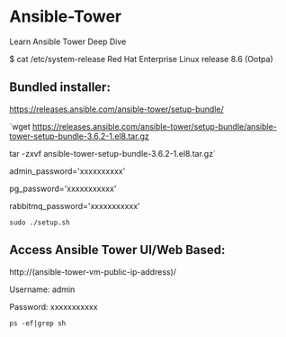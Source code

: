 # Ansible-Tower
Learn Ansible Tower Deep Dive

$ cat /etc/system-release
Red Hat Enterprise Linux release 8.6 (Ootpa)


Bundled installer:
--------------------
https://releases.ansible.com/ansible-tower/setup-bundle/

`wget https://releases.ansible.com/ansible-tower/setup-bundle/ansible-tower-setup-bundle-3.6.2-1.el8.tar.gz

tar -zxvf ansible-tower-setup-bundle-3.6.2-1.el8.tar.gz`

admin_password='xxxxxxxxxx'

pg_password='xxxxxxxxxxx'

rabbitmq_password='xxxxxxxxxxx'

`sudo ./setup.sh`

Access Ansible Tower UI/Web Based:
------------------------------------------------------
http://(ansible-tower-vm-public-ip-address)/

Username: admin

Password: xxxxxxxxxxx

`ps -ef|grep sh`
